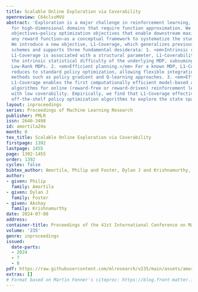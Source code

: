 ```yaml
---
title: Scalable Online Exploration via Coverability
openreview: C64clssMVU
abstract: 'Exploration is a major challenge in reinforcement learning, especially
  for high-dimensional domains that require function approximation. We propose exploration
  objectives—policy optimization objectives that enable downstream maximization of
  any reward function—as a conceptual framework to systematize the study of exploration.
  We introduce a new objective, L1-Coverage, which generalizes previous exploration
  schemes and supports three fundamental desiderata: 1. <em>Intrinsic complexity control.</em>
  L1-Coverage is associated with a structural parameter, L1-Coverability, which reflects
  the intrinsic statistical difficulty of the underlying MDP, subsuming Block and
  Low-Rank MDPs. 2. <em>Efficient planning.</em> For a known MDP, L1-Coverage efficiently
  reduces to standard policy optimization, allowing flexible integration with off-the-shelf
  methods such as policy gradient and Q-learning approaches. 3. <em>Efficient exploration.</em>
  L1-Coverage enables the first computationally efficient model-based and model-free
  algorithms for online (reward-free or reward-driven) reinforcement learning in MDPs
  with low coverability. Empirically, we find that L1-Coverage effectively drives
  off-the-shelf policy optimization algorithms to explore the state space.'
layout: inproceedings
series: Proceedings of Machine Learning Research
publisher: PMLR
issn: 2640-3498
id: amortila24a
month: 0
tex_title: Scalable Online Exploration via Coverability
firstpage: 1392
lastpage: 1455
page: 1392-1455
order: 1392
cycles: false
bibtex_author: Amortila, Philip and Foster, Dylan J and Krishnamurthy, Akshay
author:
- given: Philip
  family: Amortila
- given: Dylan J
  family: Foster
- given: Akshay
  family: Krishnamurthy
date: 2024-07-08
address:
container-title: Proceedings of the 41st International Conference on Machine Learning
volume: '235'
genre: inproceedings
issued:
  date-parts:
  - 2024
  - 7
  - 8
pdf: https://raw.githubusercontent.com/mlresearch/v235/main/assets/amortila24a/amortila24a.pdf
extras: []
# Format based on Martin Fenner's citeproc: https://blog.front-matter.io/posts/citeproc-yaml-for-bibliographies/
---
```

